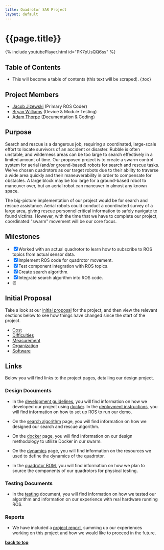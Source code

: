 ```yaml
---
title: Quadrotor SAR Project
layout: default
---
```


# {{page.title}}

{% include youtubePlayer.html id="PK7pUsQQ6ss" %}

## Table of Contents

* This will become a table of contents (this text will be scraped).
{:toc}

## Project Members

- [Jacob Jizewski](https://github.com/jacoblizewski) (Primary ROS Coder)
- [Bryan Williams](https://github.com/bwilliams44) (Device & Module Testing)
- [Adam Thorpe](https://github.com/ajthor) (Documentation & Coding)

## Purpose

Search and rescue is a dangerous job, requiring a coordinated, large-scale effort to locate survivors of an accident or disaster. Rubble is often unstable, and wilderness areas can be too large to search effectively in a limited amount of time. Our proposed project is to create a swarm control system for aerial (and/or ground-based) robots for search and rescue tasks. We've chosen quadrotors as our target robots due to their ability to traverse a wide area quickly and their maneuverability in order to compensate for obstacles. A large block may be too large for a ground-based robot to maneuver over, but an aerial robot can maneuver in almost any known space.

The big-picture implementation of our project would be for search and rescue assistance. Aerial robots could conduct a coordinated survey of a large area, giving rescue personnel critical information to safely navigate to found victims. However, with the time that we have to complete our project, coordinated "swarm" movement will be our core focus.

## Milestones

- [x] Worked with an actual quadrotor to learn how to subscribe to ROS topics from actual sensor data.
- [x] Implement ROS code for quadrotor movement.
- [x] Test component integration with ROS topics.
- [x] Create search algorithm.
- [x] Integrate search algorithm into ROS code.
- [x]

## Initial Proposal

Take a look at our [initial proposal](https://ece595project.github.io/quadrotor/Initial-Proposal) for the project, and then view the relevant sections below to see how things have changed since the start of the project.

- [Cost](https://ece595project.github.io/quadrotor/Cost)
- [Difficulties](https://ece595project.github.io/quadrotor/Difficulties)
- [Measurement](https://ece595project.github.io/quadrotor/Measurement)
- [Organization](https://ece595project.github.io/quadrotor/Organization)
- [Software](https://ece595project.github.io/quadrotor/Software)

## Links

Below you will find links to the project pages, detailing our design project.

### Design Documents

- In the [development guidelines](https://ece595project.github.io/quadrotor/Development), you will find information on how we developed our project using [docker](https://www.docker.com). In the [deployment instructions](https://ece595project.github.io/quadrotor/Deployment-Instructions), you will find information on how to set up ROS to run our demo.

- On the [search algorithm](https://ece595project.github.io/quadrotor/Search-Algorithm) page, you will find information on how we designed our search and rescue algorithm.

- On the [docker](https://ece595project.github.io/quadrotor/Docker) page, you will find information on our design methodology to utilize Docker in our swarm.

- On the [dynamics](https://ece595project.github.io/quadrotor/Dynamics) page, you will find information on the resources we used to define the dynamics of the quadrotor.

- In the [quadrotor BOM](https://ece595project.github.io/quadrotor/Quadrotor-BOM), you will find information on how we plan to source the components of our quadrotors for physical testing.

### Testing Documents

- In the [testing](https://ece595project.github.io/quadrotor/Testing) document, you will find information on how we tested our algorithm and information on our experience with real hardware running ROS.

### Reports

- We have included a [project report](https://ece595project.github.io/quadrotor/Project-Report), summing up our experiences working on this project and how we would like to proceed in the future.


**[back to top](#table-of-contents)**
